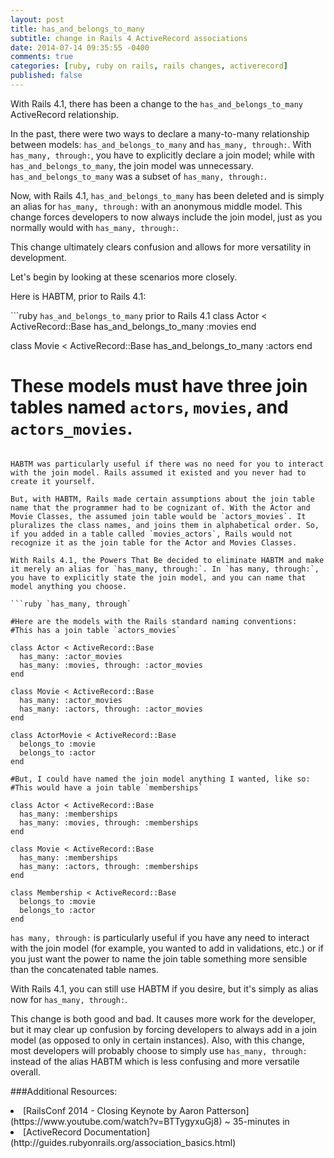 ```yaml
---
layout: post
title: has_and_belongs_to_many 
subtitle: change in Rails 4 ActiveRecord associations
date: 2014-07-14 09:35:55 -0400
comments: true
categories: [ruby, ruby on rails, rails changes, activerecord] 
published: false
---
```


With Rails 4.1, there has been a change to the `has_and_belongs_to_many` ActiveRecord relationship. 

In the past, there were two ways to declare a many-to-many relationship between models: `has_and_belongs_to_many` and `has_many, through:`. With `has_many, through:`, you have to explicitly declare a join model; while with `has_and_belongs_to_many`, the join model was unnecessary. `has_and_belongs_to_many` was a subset of `has_many, through:`.

Now, with Rails 4.1, `has_and_belongs_to_many` has been deleted and is simply an alias for `has_many, through:` with an anonymous middle model. This change forces developers to now always include the join model, just as you normally would with `has_many, through:`.

This change ultimately clears confusion and allows for more versatility in development. 

<!-- more -->

Let's begin by looking at these scenarios more closely.

Here is HABTM, prior to Rails 4.1:

```ruby `has_and_belongs_to_many` prior to Rails 4.1
class Actor < ActiveRecord::Base
  has_and_belongs_to_many :movies
end 

class Movie < ActiveRecord::Base
  has_and_belongs_to_many :actors
end

# These models must have three join tables named `actors`, `movies`, and `actors_movies`.
```

HABTM was particularly useful if there was no need for you to interact with the join model. Rails assumed it existed and you never had to create it yourself. 

But, with HABTM, Rails made certain assumptions about the join table name that the programmer had to be cognizant of. With the Actor and Movie Classes, the assumed join table would be `actors_movies`. It pluralizes the class names, and joins them in alphabetical order. So, if you added in a table called `movies_actors`, Rails would not recognize it as the join table for the Actor and Movies Classes. 

With Rails 4.1, the Powers That Be decided to eliminate HABTM and make it merely an alias for `has_many, through:`. In `has many, through:`, you have to explicitly state the join model, and you can name that model anything you choose. 

```ruby `has_many, through`

#Here are the models with the Rails standard naming conventions:
#This has a join table `actors_movies`

class Actor < ActiveRecord::Base
  has_many: :actor_movies
  has_many: :movies, through: :actor_movies
end

class Movie < ActiveRecord::Base
  has_many: :actor_movies
  has_many: :actors, through: :actor_movies
end 

class ActorMovie < ActiveRecord::Base
  belongs_to :movie
  belongs_to :actor
end 

#But, I could have named the join model anything I wanted, like so:
#This would have a join table `memberships`

class Actor < ActiveRecord::Base
  has_many: :memberships
  has_many: :movies, through: :memberships
end

class Movie < ActiveRecord::Base
  has_many: :memberships
  has_many: :actors, through: :memberships
end 

class Membership < ActiveRecord::Base
  belongs_to :movie
  belongs_to :actor
end 
```

`has many, through:` is particularly useful if you have any need to interact with the join model (for example, you wanted to add in validations, etc.) or if you just want the power to name the join table something more sensible than the concatenated table names. 

With Rails 4.1, you can still use HABTM if you desire, but it's simply as alias now for `has_many, through:`.

This change is both good and bad. It causes more work for the developer, but it may clear up confusion by forcing developers to always add in a join model (as opposed to only in certain instances). Also, with this change, most developers will probably choose to simply use `has_many, through:` instead of the alias HABTM which is less confusing and more versatile overall. 


###Additional Resources:
<li>[RailsConf 2014 - Closing Keynote by Aaron Patterson](https://www.youtube.com/watch?v=BTTygyxuGj8) ~ 35-minutes in</li>
<li>[ActiveRecord Documentation](http://guides.rubyonrails.org/association_basics.html)</li>

